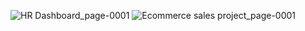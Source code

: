 ![HR Dashboard_page-0001](https://github.com/user-attachments/assets/e9d52351-4cf3-4611-8e7e-f8d9e0006e9e)
![Ecommerce sales project_page-0001](https://github.com/user-attachments/assets/130ac31f-9f62-42c5-a578-eb256f3ece83)
